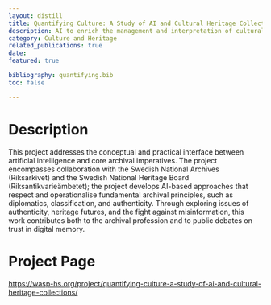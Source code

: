 ```yaml
---
layout: distill
title: Quantifying Culture: A Study of AI and Cultural Heritage Collections
description: AI to enrich the management and interpretation of cultural heritage collections across Sweden
category: Culture and Heritage
related_publications: true
date:
featured: true

bibliography: quantifying.bib
toc: false

---
```


# Description

This project addresses the conceptual and practical interface between artificial intelligence and core archival imperatives. The project encompasses collaboration with the Swedish National Archives (Riksarkivet) and the Swedish National Heritage Board (Riksantikvarieämbetet); the project develops AI-based approaches that respect and operationalise fundamental archival principles, such as diplomatics, classification, and authenticity. Through exploring issues of authenticity, heritage futures, and the fight against misinformation, this work contributes both to the archival profession and to public debates on trust in digital memory.

# Project Page
<https://wasp-hs.org/project/quantifying-culture-a-study-of-ai-and-cultural-heritage-collections/>